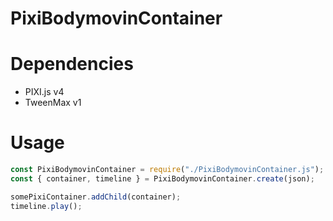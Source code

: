 # PixiBodymovinContainer

# Dependencies

* PIXI.js v4
* TweenMax v1

# Usage

```js
const PixiBodymovinContainer = require("./PixiBodymovinContainer.js");
const { container, timeline } = PixiBodymovinContainer.create(json);

somePixiContainer.addChild(container);
timeline.play();
```
